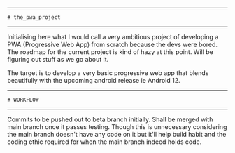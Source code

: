 

*****************************
	# the_pwa_project
*****************************

Initialising here what I would call a very ambitious project of developing a PWA (Progressive Web App) from scratch because the devs were bored. 
The roadmap for the current project is kind of hazy at this point. 
Will be figuring out stuff as we go about it.

The target is to develop a very basic progressive web app that blends beautifully with the upcoming android release ie Android 12. 


*****************************
	# WORKFLOW
*****************************
Commits to be pushed out to beta branch initially. Shall be merged with main branch once it passes testing. Though this is unnecessary considering 
the main branch doesn't have any code on it but it'll help build habit and the coding ethic required for when the main branch indeed holds code. 



